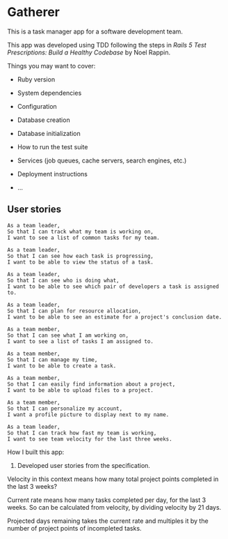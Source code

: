 # Gatherer

This is a task manager app for a software development team. 

This app was developed using TDD following the steps in _Rails 5 Test Prescriptions: Build a Healthy Codebase_ by Noel Rappin.

Things you may want to cover:

* Ruby version

* System dependencies

* Configuration

* Database creation

* Database initialization

* How to run the test suite

* Services (job queues, cache servers, search engines, etc.)

* Deployment instructions

* ...


## User stories

```
As a team leader,
So that I can track what my team is working on,
I want to see a list of common tasks for my team.

As a team leader,
So that I can see how each task is progressing,
I want to be able to view the status of a task.

As a team leader,
So that I can see who is doing what,
I want to be able to see which pair of developers a task is assigned to.

As a team leader,
So that I can plan for resource allocation,
I want to be able to see an estimate for a project's conclusion date.

As a team member,
So that I can see what I am working on,
I want to see a list of tasks I am assigned to.

As a team member,
So that I can manage my time,
I want to be able to create a task.

As a team member,
So that I can easily find information about a project,
I want to be able to upload files to a project.

As a team member,
So that I can personalize my account,
I want a profile picture to display next to my name.

As a team leader,
So that I can track how fast my team is working,
I want to see team velocity for the last three weeks.

```


How I built this app:

1. Developed user stories from the specification.


Velocity in this context means how many total project points completed in the last 3 weeks?

Current rate means how many tasks completed per day, for the last 3 weeks. So can be calculated from velocity, by dividing velocity by 21 days.

Projected days remaining takes the current rate and multiples it by the number of project points of incompleted tasks.


